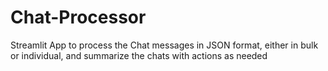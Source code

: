 # Chat-Processor
Streamlit App to process the Chat messages in JSON format, either in bulk or individual, and summarize the chats with actions as needed
